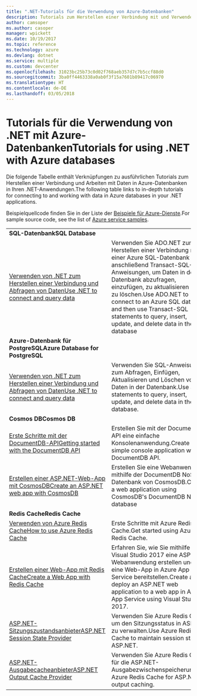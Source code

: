 ```yaml
---
title: ".NET-Tutorials für die Verwendung von Azure-Datenbanken"
description: Tutorials zum Herstellen einer Verbindung mit und Verwenden von Azure-Datenbanken in Ihren .NET-Anwendungen.
author: camsoper
ms.author: casoper
manager: wpickett
ms.date: 10/19/2017
ms.topic: reference
ms.technology: azure
ms.devlang: dotnet
ms.service: multiple
ms.custom: devcenter
ms.openlocfilehash: 31023bc25b73c0d02f768aeb357d7c7b5ccf88d0
ms.sourcegitcommit: 3ba0ff4463338a0ab0f3f15a7601b89417c06970
ms.translationtype: HT
ms.contentlocale: de-DE
ms.lasthandoff: 03/05/2018
---
```

# <a name="tutorials-for-using-net-with-azure-databases"></a><span data-ttu-id="47fe5-103">Tutorials für die Verwendung von .NET mit Azure-Datenbanken</span><span class="sxs-lookup"><span data-stu-id="47fe5-103">Tutorials for using .NET with Azure databases</span></span>

<span data-ttu-id="47fe5-104">Die folgende Tabelle enthält Verknüpfungen zu ausführlichen Tutorials zum Herstellen einer Verbindung und Arbeiten mit Daten in Azure-Datenbanken in Ihren .NET-Anwendungen.</span><span class="sxs-lookup"><span data-stu-id="47fe5-104">The following table links to in-depth tutorials for connecting to and working with data in Azure databases in your .NET applications.</span></span>

<span data-ttu-id="47fe5-105">Beispielquellcode finden Sie in der Liste der [Beispiele für Azure-Dienste](https://azure.microsoft.com/resources/samples/?platform=dotnet).</span><span class="sxs-lookup"><span data-stu-id="47fe5-105">For sample source code, see the list of [Azure service samples](https://azure.microsoft.com/resources/samples/?platform=dotnet).</span></span>

| | |
|---|---|
| <span data-ttu-id="47fe5-106">**SQL-Datenbank**</span><span class="sxs-lookup"><span data-stu-id="47fe5-106">**SQL Database**</span></span> ||
| <span data-ttu-id="47fe5-107">[Verwenden von .NET zum Herstellen einer Verbindung und Abfragen von Daten][1]</span><span class="sxs-lookup"><span data-stu-id="47fe5-107">[Use .NET to connect and query data][1]</span></span> | <span data-ttu-id="47fe5-108">Verwenden Sie ADO.NET zum Herstellen einer Verbindung mit einer Azure SQL-Datenbank und anschließend Transact-SQL-Anweisungen, um Daten in der Datenbank abzufragen, einzufügen, zu aktualisieren und zu löschen.</span><span class="sxs-lookup"><span data-stu-id="47fe5-108">Use ADO.NET to connect to an Azure SQL database, and then use Transact-SQL statements to query, insert, update, and delete data in the database</span></span> | 
| <span data-ttu-id="47fe5-109">**Azure-Datenbank für PostgreSQL**</span><span class="sxs-lookup"><span data-stu-id="47fe5-109">**Azure Database for PostgreSQL**</span></span> ||
| <span data-ttu-id="47fe5-110">[Verwenden von .NET zum Herstellen einer Verbindung und Abfragen von Daten][2]</span><span class="sxs-lookup"><span data-stu-id="47fe5-110">[Use .NET to connect and query data][2]</span></span> | <span data-ttu-id="47fe5-111">Verwenden Sie SQL-Anweisungen zum Abfragen, Einfügen, Aktualisieren und Löschen von Daten in der Datenbank.</span><span class="sxs-lookup"><span data-stu-id="47fe5-111">Use SQL statements to query, insert, update, and delete data in the database.</span></span> | 
| <span data-ttu-id="47fe5-112">**Cosmos DB**</span><span class="sxs-lookup"><span data-stu-id="47fe5-112">**Cosmos DB**</span></span> ||
| <span data-ttu-id="47fe5-113">[Erste Schritte mit der DocumentDB-API][4]</span><span class="sxs-lookup"><span data-stu-id="47fe5-113">[Getting started with the DocumentDB API][4]</span></span> | <span data-ttu-id="47fe5-114">Erstellen Sie mit der DocumentDB-API eine einfache Konsolenanwendung.</span><span class="sxs-lookup"><span data-stu-id="47fe5-114">Create a simple console application with the DocumentDB API.</span></span> | 
| <span data-ttu-id="47fe5-115">[Erstellen einer ASP.NET-Web-App mit CosmosDB][3]</span><span class="sxs-lookup"><span data-stu-id="47fe5-115">[Create an ASP.NET web app with CosmosDB][3]</span></span> | <span data-ttu-id="47fe5-116">Erstellen Sie eine Webanwendung mithilfe der DocumentDB NoSQL-Datenbank von CosmosDB.</span><span class="sxs-lookup"><span data-stu-id="47fe5-116">Create a web application using CosmosDB's DocumentDB NoSQL database</span></span> | 
| <span data-ttu-id="47fe5-117">**Redis Cache**</span><span class="sxs-lookup"><span data-stu-id="47fe5-117">**Redis Cache**</span></span> | |
| <span data-ttu-id="47fe5-118">[Verwenden von Azure Redis Cache][6]</span><span class="sxs-lookup"><span data-stu-id="47fe5-118">[How to use Azure Redis Cache][6]</span></span> | <span data-ttu-id="47fe5-119">Erste Schritte mit Azure Redis Cache.</span><span class="sxs-lookup"><span data-stu-id="47fe5-119">Get started using Azure Redis Cache.</span></span> |
| <span data-ttu-id="47fe5-120">[Erstellen einer Web-App mit Redis Cache][5]</span><span class="sxs-lookup"><span data-stu-id="47fe5-120">[Create a Web App with Redis Cache][5]</span></span> | <span data-ttu-id="47fe5-121">Erfahren Sie, wie Sie mithilfe von Visual Studio 2017 eine ASP.NET-Webanwendung erstellen und für eine Web-App in Azure App Service bereitstellen.</span><span class="sxs-lookup"><span data-stu-id="47fe5-121">Create and deploy an ASP.NET web application to a web app in Azure App Service using Visual Studio 2017.</span></span>  | 
| <span data-ttu-id="47fe5-122">[ASP.NET-Sitzungszustandsanbieter][7]</span><span class="sxs-lookup"><span data-stu-id="47fe5-122">[ASP.NET Session State Provider][7]</span></span> | <span data-ttu-id="47fe5-123">Verwenden Sie Azure Redis Cache, um den Sitzungsstatus in ASP.NET zu verwalten.</span><span class="sxs-lookup"><span data-stu-id="47fe5-123">Use Azure Redis Cache to maintain session state in ASP.NET.</span></span>  | 
| <span data-ttu-id="47fe5-124">[ASP.NET-Ausgabecacheanbieter][8]</span><span class="sxs-lookup"><span data-stu-id="47fe5-124">[ASP.NET Output Cache Provider][8]</span></span> | <span data-ttu-id="47fe5-125">Verwenden Sie Azure Redis Cache für die ASP.NET-Ausgabezwischenspeicherung.</span><span class="sxs-lookup"><span data-stu-id="47fe5-125">Use Azure Redis Cache for ASP.NET output caching.</span></span>  | 
 

[1]: /azure/sql-database/sql-database-connect-query-dotnet
[2]: /azure/postgresql/connect-csharp
[3]: /azure/cosmos-db/documentdb-dotnet-application
[4]: /azure/cosmos-db/documentdb-dotnetcore-get-started
[5]: /azure/redis-cache/cache-web-app-howto
[6]: /azure/redis-cache/cache-dotnet-how-to-use-azure-redis-cache
[7]: /azure/redis-cache/cache-aspnet-session-state-provider
[8]: /azure/redis-cache/cache-aspnet-output-cache-provider
